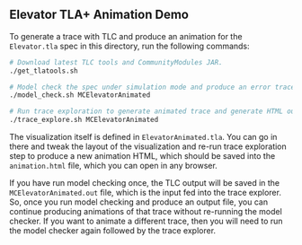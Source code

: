 ## Elevator TLA+ Animation Demo

To generate a trace with TLC and produce an animation for the `Elevator.tla` spec in this directory, run the following commands:

```bash
# Download latest TLC tools and CommunityModules JAR.
./get_tlatools.sh

# Model check the spec under simulation mode and produce an error trace.
./model_check.sh MCElevatorAnimated

# Run trace exploration to generate animated trace and generate HTML output.
./trace_explore.sh MCElevatorAnimated
```

The visualization itself is defined in `ElevatorAnimated.tla`. You can go in there and tweak the layout of the visualization and re-run trace exploration step to produce a new animation HTML, which should be saved into the `animation.html` file, which you can open in any browser. 

If you have run model checking once, the TLC output will be saved in the `MCElevatorAnimated.out` file, which is the input fed into the trace explorer. So, once you run model checking and produce an output file, you can continue producing animations of that trace without re-running the model checker. If you want to animate a different trace, then you will need to run the model checker again followed by the trace explorer. 

